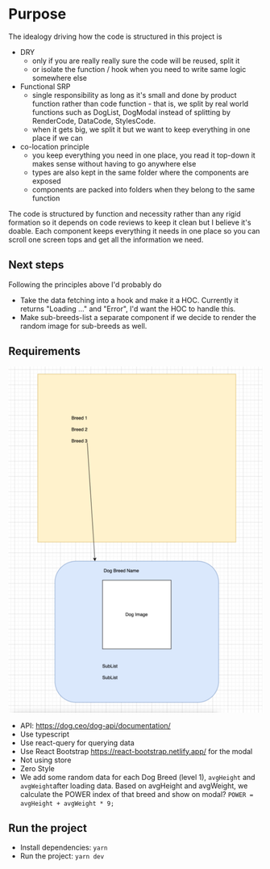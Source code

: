 # Purpose

The idealogy driving how the code is structured in this project is

- DRY
  - only if you are really really sure the code will be reused, split it
  - or isolate the function / hook when you need to write same logic somewhere else
- Functional SRP
  - single responsibility as long as it's small and done by product function rather than code function - that is, we split by real world functions such as DogList, DogModal instead of splitting by RenderCode, DataCode, StylesCode.
  - when it gets big, we split it but we want to keep everything in one place if we can
- co-location principle
  - you keep everything you need in one place, you read it top-down it makes sense without having to go anywhere else
  - types are also kept in the same folder where the components are exposed
  - components are packed into folders when they belong to the same function

The code is structured by function and necessity rather than any rigid formation so it depends on code reviews to keep it clean but I believe it's doable. Each component keeps everything it needs in one place so you can scroll one screen tops and get all the information we need.

## Next steps

Following the principles above I'd probably do

- Take the data fetching into a hook and make it a HOC. Currently it returns "Loading ..." and "Error", I'd want the HOC to handle this.
- Make sub-breeds-list a separate component if we decide to render the random image for sub-breeds as well.

## Requirements

![img.png](static%2Fimg.png)

- API: https://dog.ceo/dog-api/documentation/
- Use typescript
- Use react-query for querying data
- Use React Bootstrap https://react-bootstrap.netlify.app/ for the modal
- Not using store
- Zero Style
- We add some random data for each Dog Breed (level 1), `avgHeight` and `avgWeight`after loading data.
  Based on avgHeight and avgWeight, we calculate the POWER index of that breed and show on modal?
  `POWER = avgHeight + avgWeight * 9;`

## Run the project

- Install dependencies: `yarn`
- Run the project: `yarn dev`
